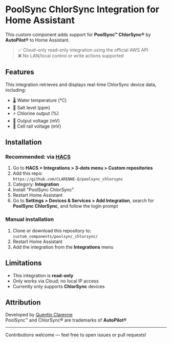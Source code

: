 # PoolSync ChlorSync Integration for Home Assistant

This custom component adds support for **PoolSync™ ChlorSync®** by **AutoPilot®** to Home Assistant.

> ✅ Cloud-only read-only integration using the official AWS API  
> ❌ No LAN/local control or write actions supported

## Features

This integration retrieves and displays real-time ChlorSync device data, including:

- 🌡️ Water temperature (°C)
- 🧂 Salt level (ppm)
- ⚡ Chlorine output (%)
- 🔋 Output voltage (mV)
- 🧠 Cell rail voltage (mV)

## Installation

### Recommended: via [HACS](https://hacs.xyz)

1. Go to **HACS > Integrations > 3-dots menu > Custom repositories**
2. Add this repo:  
   `https://github.com/CLARENNE-Q/poolsync_chlorsync`
3. Category: **Integration**
4. Install "PoolSync ChlorSync"
5. Restart Home Assistant
6. Go to **Settings > Devices & Services > Add Integration**, search for **PoolSync ChlorSync**, and follow the login prompt

### Manual installation

1. Clone or download this repository to:  
   `custom_components/poolsync_chlorsync/`
2. Restart Home Assistant
3. Add the integration from the **Integrations** menu

## Limitations

- This integration is **read-only**
- Only works via Cloud; no local IP access
- Currently only supports **ChlorSync** devices

## Attribution

Developed by [Quentin Clarenne](https://github.com/CLARENNE-Q)  
PoolSync™ and ChlorSync® are trademarks of **AutoPilot®**

---

Contributions welcome — feel free to open issues or pull requests!
